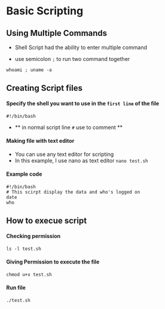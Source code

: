# Basic Scripting


## Using Multiple Commands

- Shell Script had the ability to enter multiple command

- use semicolon `;` to run two command together

`whoami ; uname -a`



## Creating Script files

#### Specify the shell you want to use in the `first line` of the file

`#!/bin/bash`

- ** in normal script line `#` use to comment **

#### Making file with text editor

- You can use any text editor for scripting
- In this example, I use nano as text editor
`nano test.sh`

#### Example code


```
#!/bin/bash
# This scirpt display the data and who's logged on
date
who
```

## How to execue script

#### Checking permission

`ls -l test.sh`

#### Giving Permission to execute the file

`chmod u+x test.sh`

#### Run file

`./test.sh`






